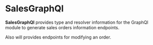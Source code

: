 # SalesGraphQl

**SalesGraphQl** provides type and resolver information for the GraphQl module
to generate sales orders information endpoints.

Also will provides endpoints for modifying an order.
